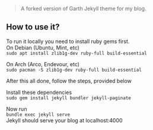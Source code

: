 > A forked version of Garth Jekyll theme for my blog.

## How to use it?

To run it locally you need to install ruby gems first.\
On Debian (Ubuntu, Mint, etc)\
`sudo apt install zlib1g-dev ruby-full build-essential`

On Arch (Arco, Endevour, etc)\
`sudo pacman -S zlib1g-dev ruby-full build-essential`

After this all done, follow the steps, provided below

Install these dependencies\
`sudo gem install jekyll bundler jekyll-paginate`

Now run\
`bundle exec jekyll serve`\
Jekyll should serve your blog at localhost:4000
